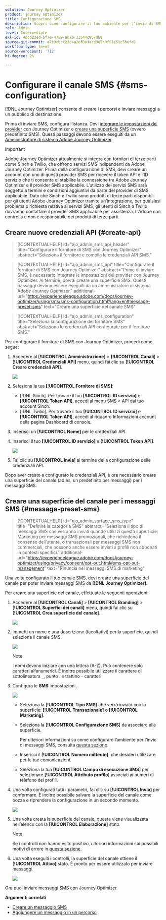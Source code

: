 ```yaml
---
solution: Journey Optimizer
product: journey optimizer
title: Configurazione SMS
description: Scopri come configurare il tuo ambiente per l’invio di SMS con Journey Optimizer
role: Admin
level: Intermediate
exl-id: 4dcd22ed-bf7e-4789-ab7b-33544c857db8
source-git-commit: a7c9cbcc23e4a2ef8a3acd887c0f51e51c5befc0
workflow-type: tm+mt
source-wordcount: '712'
ht-degree: 2%

---
```


# Configurare il canale SMS {#sms-configuration}

[!DNL Journey Optimizer] consente di creare i percorsi e inviare messaggi a un pubblico di destinazione.

Prima di inviare SMS, configura l’istanza. Devi [integrare le impostazioni del provider](#create-api) con Journey Optimizer e [creare una superficie SMS](#message-preset-sms) (ovvero predefinito SMS). Questi passaggi devono essere eseguiti da un [Amministratore di sistema Adobe Journey Optimizer](../start/path/administrator.md).

>[!IMPORTANT]
>
>Adobe Journey Optimizer attualmente si integra con fornitori di terze parti come Sinch e Twilio, che offrono servizi SMS indipendenti da Adobe Journey Optimizer.  Prima della configurazione di SMS, devi creare un account con uno di questi provider SMS per ricevere il token API e l’ID servizio che ti consenta di stabilire la connessione tra Adobe Journey Optimizer e il provider SMS applicabile. L’utilizzo dei servizi SMS sarà soggetto a termini e condizioni aggiuntivi da parte del provider di SMS applicabile. Dato che Sinch e Twilio sono prodotti di terze parti disponibili per gli utenti Adobe Journey Optimizer tramite un’integrazione, per qualsiasi problema o richiesta relativa ai servizi SMS, gli utenti di Sinch o Twilio dovranno contattare il provider SMS applicabile per assistenza. L&#39;Adobe non controlla e non è responsabile dei prodotti di terze parti.

## Creare nuove credenziali API {#create-api}

>[!CONTEXTUALHELP]
>id="ajo_admin_sms_api_header"
>title="Configurare il fornitore di SMS con Journey Optimizer"
>abstract="Seleziona il fornitore e compila le credenziali API SMS."

>[!CONTEXTUALHELP]
>id="ajo_admin_sms_api"
>title="Configurare il fornitore di SMS con Journey Optimizer"
>abstract="Prima di inviare SMS, è necessario integrare le impostazioni del provider con Journey Optimizer. Al termine, dovrai creare una superficie SMS. Questi passaggi devono essere eseguiti da un amministratore di sistema Adobe Journey Optimizer."
>additional-url="https://experienceleague.adobe.com/docs/journey-optimizer/using/sms/sms-configuration.html?lang=en#message-preset-sms" text="Creare una superficie del canale SMS"

>[!CONTEXTUALHELP]
>id="ajo_admin_sms_configuration"
>title="Seleziona la configurazione del fornitore SMS"
>abstract="Seleziona le credenziali API configurate per il fornitore SMS."

Per configurare il fornitore di SMS con Journey Optimizer, procedi come segue:

1. Accedere al **[!UICONTROL Amministrazione]** > **[!UICONTROL Canali]** > **[!UICONTROL Credenziali API]** menu, quindi fai clic su **[!UICONTROL Creare credenziali API]**.

   ![](assets/sms_6.png)

1. Seleziona la tua **[!UICONTROL Fornitore di SMS]**:

   * [!DNL Sinch]. Per trovare il tuo **[!UICONTROL ID servizio]** e **[!UICONTROL Token API]**, accedi al menu SMS > API dal tuo account Sinch.
   * [!DNL Twilio]. Per trovare il tuo **[!UICONTROL ID servizio]** e **[!UICONTROL Token API]**, accedi al riquadro Informazioni account della pagina Dashboard di console.

1. Inserisci un **[!UICONTROL Nome]** per le credenziali API.

1. Inserisci il tuo **[!UICONTROL ID servizio]** e **[!UICONTROL Token API]**.

   ![](assets/sms_7.png)

1. Fai clic su **[!UICONTROL Invia]** al termine della configurazione delle credenziali API.

Dopo aver creato e configurato le credenziali API, è ora necessario creare una superficie del canale (ad es. un predefinito per messaggi) per i messaggi SMS.

## Creare una superficie del canale per i messaggi SMS {#message-preset-sms}

>[!CONTEXTUALHELP]
>id="ajo_admin_surface_sms_type"
>title="Definire la categoria SMS"
>abstract="Seleziona il tipo di messaggi SMS che verranno inviati quando utilizzi questa superficie: Marketing per messaggi SMS promozionali, che richiedono il consenso dell’utente, o transazionali per messaggi SMS non commerciali, che possono anche essere inviati a profili non abbonati in contesti specifici."
>additional-url="https://experienceleague.adobe.com/docs/journey-optimizer/using/privacy/consent/opt-out.html#sms-opt-out-management" text="Rinuncia nei messaggi SMS di marketing"

Una volta configurato il tuo canale SMS, devi creare una superficie del canale per poter inviare messaggi SMS da **[!DNL Journey Optimizer]**.

Per creare una superficie del canale, effettuate le seguenti operazioni:

1. Accedere al **[!UICONTROL Canali]** > **[!UICONTROL Branding]** > **[!UICONTROL Superfici dei canali]** menu, quindi fai clic su **[!UICONTROL Crea superficie del canale]**.

   ![](assets/preset-create.png)

1. Immetti un nome e una descrizione (facoltativi) per la superficie, quindi seleziona il canale SMS.

   ![](assets/sms_preset.png)

   >[!NOTE]
   >
   > I nomi devono iniziare con una lettera (A-Z). Può contenere solo caratteri alfanumerici. È inoltre possibile utilizzare il carattere di sottolineatura `_`, punto`.` e trattino `-` caratteri.

1. Configura le **SMS** impostazioni.

   ![](assets/preset-sms.png)

   * Seleziona la **[!UICONTROL Tipo SMS]** che verrà inviato con la superficie: **[!UICONTROL Transazionale]** o **[!UICONTROL Marketing]**.

   * Seleziona la **[!UICONTROL Configurazione SMS]** da associare alla superficie.

      Per ulteriori informazioni su come configurare l’ambiente per l’invio di messaggi SMS, consulta [questa sezione](#create-api).

   * Inserisci il **[!UICONTROL Numero mittente]** &#x200B; che desideri utilizzare per le tue comunicazioni.

   * Seleziona la tua **[!UICONTROL Campo di esecuzione SMS]** per selezionare **[!UICONTROL Attributo profilo]** associati ai numeri di telefono dei profili.

1. Una volta configurati tutti i parametri, fai clic su **[!UICONTROL Invia]** per confermare. È inoltre possibile salvare la superficie del canale come bozza e riprendere la configurazione in un secondo momento.

   ![](assets/sms_preset_2.png)

1. Una volta creata la superficie del canale, questa viene visualizzata nell’elenco con la **[!UICONTROL Elaborazione]** stato.

   >[!NOTE]
   >
   >Se i controlli non hanno esito positivo, ulteriori informazioni sui possibili motivi di errore in [questa sezione](#monitor-channel-surfaces).

1. Una volta eseguiti i controlli, la superficie del canale ottiene il **[!UICONTROL Attivo]** stato. È pronto per essere utilizzato per inviare messaggi.

   ![](assets/preset-active.png)

Ora puoi inviare messaggi SMS con Journey Optimizer.

**Argomenti correlati**

* [Creare un messaggio SMS](create-sms.md)
* [Aggiungere un messaggio in un percorso](../building-journeys/journeys-message.md)
